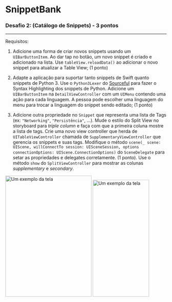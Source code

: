 # SnippetBank

### Desafio 2: (Catálogo de Snippets) - 3 pontos

---

Requisitos:

1. Adicione uma forma de criar novos snippets usando um `UIBarButtonItem`. Ao dar tap no botão, um novo snippet é criado e adicionado na lista. Use `tableView.reloadData()` ao adicionar o novo snippet para atualizar a Table View; (1 ponto)

2. Adapte a aplicação para suportar tanto snippets de Swift quanto snippets de Python 3. Use o `Python3Lexer` do [Sourceful](https://github.com/twostraws/Sourceful) para fazer o Syntax Highlighting dos snippets de Python. Adicione um `UIBarButtonItem` na `DetailViewController` com um `UIMenu` contendo uma ação para cada linguagem. A pessoa pode escolher uma linguagem do menu para trocar a linguagem do snippet sendo editado; (1 ponto)
3. Adicione outra propriedade no `Snippet` que representa uma lista de Tags (ex: `"Networking"`, `"Persistência"`, ...). Mude o estilo do Split View no storyboard para *triple column* e faça com que a primeira coluna mostre a lista de tags. Crie uma novo view controller que herda de `UITableViewController` chamada de `SupplementaryViewController` que gerencia os snippets e suas tags. Modifique o método `scene(_ scene: UIScene, willConnectTo session: UISceneSession, options connectionOptions: UIScene.ConnectionOptions)` do `SceneDelegate` para setar as propriedades e delegates corretamente. (1 ponto). Use o método `show` do `SplitViewController` para mostrar as colunas *supplementary* e *secondary*.

 <img src="snippet_Ipad.gif" alt="Um exemplo da tela" width="269" height="377">
 <img src="snippet_iPhone.gif" alt="Um exemplo da tela" width="176" height="364">
